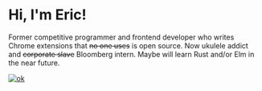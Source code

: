 # Hi, I'm Eric! 
Former competitive programmer and frontend developer who writes Chrome extensions that ~~no one uses~~ is open source. Now ukulele addict and ~~corporate slave~~ Bloomberg intern. Maybe will learn Rust and/or Elm in the near future.

[![ok](https://github-readme-stats.vercel.app/api/top-langs?username=cirex-web)](https://www.tomorrowtides.com/j2213.html)

